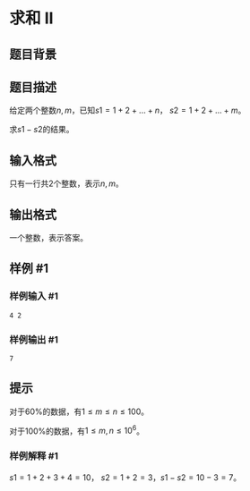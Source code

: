 # 求和 II

## 题目背景

## 题目描述

给定两个整数$n, m$，已知$s1 = 1 + 2 + ... + n$， $s2 = 1 + 2 + ... + m$。

求$s1 - s2$的结果。

## 输入格式

只有一行共$2$个整数，表示$n, m$。

## 输出格式

一个整数，表示答案。

## 样例 #1

### 样例输入 #1

```
4 2
```

### 样例输出 #1

```
7
```

## 提示

对于$60\%$的数据，有$1 \le m \le n \le 100$。

对于$100\%$的数据，有$1 \le m, n \le 10^6$​。

### 样例解释 #1

$s1 = 1 + 2 + 3 + 4 = 10$， $s2 = 1 + 2 = 3$，$s1 - s2 = 10 - 3 = 7$。